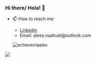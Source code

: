 ### Hi there/ Hola! 👋
<!--
<h2> printf('Welcome to my profile! 🤗'); </h2>
<h3> console.log('- 🌱 I’m currently learning JavaScript and NodeJS '); </h3>
 <h4> echo('- 🔭 I’m currently looking my first work as programmer ');
 ![](images/php.gif)  </h4> -->
<!--
<h5> System.out.print('- 👯 I’m looking to collaborate on proyects '); </h5>
-->
<!--
- 🤔 I’m looking for help with ...
- 💬 Ask me about ...

- 😄 Pronouns: He - Him
- ⚡ Fun fact: ...
-->

- 📫 How to reach me:
  <ul>
    <li> <a href = "https://www.linkedin.com/in/alexnahuelecheverria/"> Linkedin </a> </li>
    <li>Email: aleex.naahuel@outlook.com </li>
  </ul>

  <p><img align="center" src="https://github-readme-stats.vercel.app/api/top-langs?username=echeverriaalex&show_icons=true&locale=en&layout=compact&theme=aura" alt="echeverriaalex" /></p>

<!--
![Anurag's github stats](https://github.com/echeverriaalex/TP-Final-LabIV.git)
-->
<!-- ![](images/programming.gif) -->
![](images/typing.gif)
